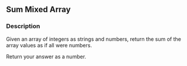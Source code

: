 ## Sum Mixed Array

### Description

Given an array of integers as strings and numbers, return the sum of the array values as if all were numbers.

Return your answer as a number.
